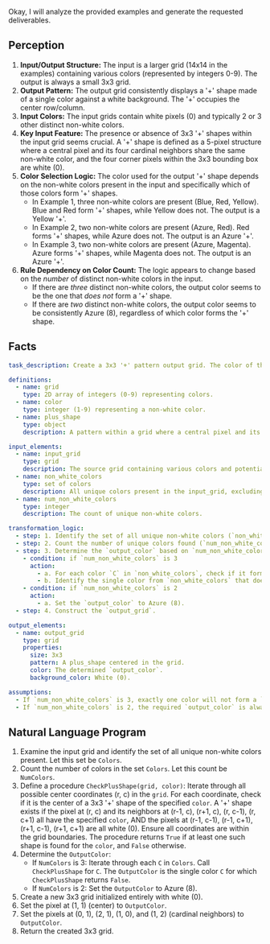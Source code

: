 Okay, I will analyze the provided examples and generate the requested deliverables.

## Perception

1.  **Input/Output Structure:** The input is a larger grid (14x14 in the examples) containing various colors (represented by integers 0-9). The output is always a small 3x3 grid.
2.  **Output Pattern:** The output grid consistently displays a '+' shape made of a single color against a white background. The '+' occupies the center row/column.
3.  **Input Colors:** The input grids contain white pixels (0) and typically 2 or 3 other distinct non-white colors.
4.  **Key Input Feature:** The presence or absence of 3x3 '+' shapes within the input grid seems crucial. A '+' shape is defined as a 5-pixel structure where a central pixel and its four cardinal neighbors share the same non-white color, and the four corner pixels within the 3x3 bounding box are white (0).
5.  **Color Selection Logic:** The color used for the output '+' shape depends on the non-white colors present in the input and specifically which of those colors form '+' shapes.
    *   In Example 1, three non-white colors are present (Blue, Red, Yellow). Blue and Red form '+' shapes, while Yellow does not. The output is a Yellow '+'.
    *   In Example 2, two non-white colors are present (Azure, Red). Red forms '+' shapes, while Azure does not. The output is an Azure '+'.
    *   In Example 3, two non-white colors are present (Azure, Magenta). Azure forms '+' shapes, while Magenta does not. The output is an Azure '+'.
6.  **Rule Dependency on Color Count:** The logic appears to change based on the *number* of distinct non-white colors in the input.
    *   If there are *three* distinct non-white colors, the output color seems to be the one that *does not* form a '+' shape.
    *   If there are *two* distinct non-white colors, the output color seems to be consistently Azure (8), regardless of which color forms the '+' shape.

## Facts


```yaml
task_description: Create a 3x3 '+' pattern output grid. The color of the '+' is determined by analyzing the non-white colors present in the input grid and identifying which of them form 3x3 '+' shapes.

definitions:
  - name: grid
    type: 2D array of integers (0-9) representing colors.
  - name: color
    type: integer (1-9) representing a non-white color.
  - name: plus_shape
    type: object
    description: A pattern within a grid where a central pixel and its four cardinal neighbors have the same non-white color `C`, and the four corner pixels within the 3x3 bounding box around the center are white (0). Requires checking grid boundaries.

input_elements:
  - name: input_grid
    type: grid
    description: The source grid containing various colors and potentially plus_shapes.
  - name: non_white_colors
    type: set of colors
    description: All unique colors present in the input_grid, excluding white (0).
  - name: num_non_white_colors
    type: integer
    description: The count of unique non-white colors.

transformation_logic:
  - step: 1. Identify the set of all unique non-white colors (`non_white_colors`) present in the `input_grid`.
  - step: 2. Count the number of unique colors found (`num_non_white_colors`).
  - step: 3. Determine the `output_color` based on `num_non_white_colors`.
    - condition: if `num_non_white_colors` is 3
      action:
        - a. For each color `C` in `non_white_colors`, check if it forms at least one `plus_shape` within the `input_grid`.
        - b. Identify the single color from `non_white_colors` that does *not* form any `plus_shape`. This color is the `output_color`.
    - condition: if `num_non_white_colors` is 2
      action:
        - a. Set the `output_color` to Azure (8).
  - step: 4. Construct the `output_grid`.

output_elements:
  - name: output_grid
    type: grid
    properties:
      size: 3x3
      pattern: A plus_shape centered in the grid.
      color: The determined `output_color`.
      background_color: White (0).

assumptions:
  - If `num_non_white_colors` is 3, exactly one color will not form a `plus_shape`.
  - If `num_non_white_colors` is 2, the required `output_color` is always Azure (8), potentially implying Azure is always one of the two colors present in this scenario, or that Azure takes precedence.
```


## Natural Language Program

1.  Examine the input grid and identify the set of all unique non-white colors present. Let this set be `Colors`.
2.  Count the number of colors in the set `Colors`. Let this count be `NumColors`.
3.  Define a procedure `CheckPlusShape(grid, color)`: Iterate through all possible center coordinates (r, c) in the `grid`. For each coordinate, check if it is the center of a 3x3 '+' shape of the specified `color`. A '+' shape exists if the pixel at (r, c) and its neighbors at (r-1, c), (r+1, c), (r, c-1), (r, c+1) all have the specified `color`, AND the pixels at (r-1, c-1), (r-1, c+1), (r+1, c-1), (r+1, c+1) are all white (0). Ensure all coordinates are within the grid boundaries. The procedure returns `True` if at least one such shape is found for the `color`, and `False` otherwise.
4.  Determine the `OutputColor`:
    *   If `NumColors` is 3: Iterate through each `C` in `Colors`. Call `CheckPlusShape` for `C`. The `OutputColor` is the single color `C` for which `CheckPlusShape` returns `False`.
    *   If `NumColors` is 2: Set the `OutputColor` to Azure (8).
5.  Create a new 3x3 grid initialized entirely with white (0).
6.  Set the pixel at (1, 1) (center) to `OutputColor`.
7.  Set the pixels at (0, 1), (2, 1), (1, 0), and (1, 2) (cardinal neighbors) to `OutputColor`.
8.  Return the created 3x3 grid.